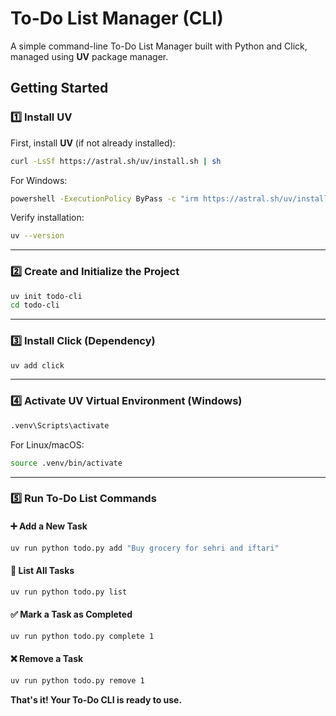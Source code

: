 # To-Do List Manager (CLI)

A simple command-line To-Do List Manager built with Python and Click, managed using **UV** package manager.

## Getting Started

### 1️⃣ Install UV

First, install **UV** (if not already installed):

```sh
curl -LsSf https://astral.sh/uv/install.sh | sh
```

For Windows:

```sh
powershell -ExecutionPolicy ByPass -c "irm https://astral.sh/uv/install.ps1 | iex"
```

Verify installation:

```sh
uv --version
```

---

### 2️⃣ Create and Initialize the Project

```sh
uv init todo-cli
cd todo-cli
```

---

### 3️⃣ Install Click (Dependency)

```sh
uv add click
```

---

### 4️⃣ Activate UV Virtual Environment (Windows)

```sh
.venv\Scripts\activate
```

For Linux/macOS:

```sh
source .venv/bin/activate
```

---

### 5️⃣ Run To-Do List Commands

#### ➕ Add a New Task
```sh
uv run python todo.py add "Buy grocery for sehri and iftari"
```

#### 📜 List All Tasks
```sh
uv run python todo.py list
```

#### ✅ Mark a Task as Completed
```sh
uv run python todo.py complete 1
```

#### ❌ Remove a Task
```sh
uv run python todo.py remove 1
```

 **That's it! Your To-Do CLI is ready to use.** 